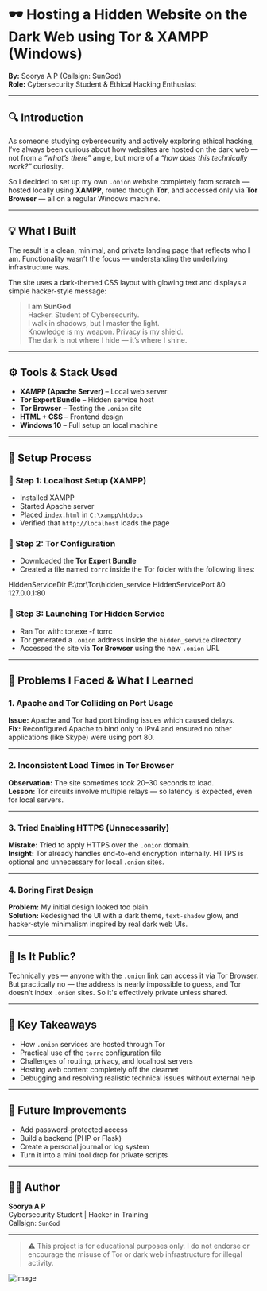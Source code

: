 # 🕶️ Hosting a Hidden Website on the Dark Web using Tor & XAMPP (Windows)

**By:** Soorya A P (Callsign: SunGod)  
**Role:** Cybersecurity Student & Ethical Hacking Enthusiast

---

## 🔍 Introduction

As someone studying cybersecurity and actively exploring ethical hacking, I’ve always been curious about how websites are hosted on the dark web — not from a *“what’s there”* angle, but more of a *“how does this technically work?”* curiosity.

So I decided to set up my own `.onion` website completely from scratch — hosted locally using **XAMPP**, routed through **Tor**, and accessed only via **Tor Browser** — all on a regular Windows machine.

---

## 💡 What I Built

The result is a clean, minimal, and private landing page that reflects who I am. Functionality wasn’t the focus — understanding the underlying infrastructure was.

The site uses a dark-themed CSS layout with glowing text and displays a simple hacker-style message:

> **I am SunGod**  
> Hacker. Student of Cybersecurity.  
> I walk in shadows, but I master the light.  
> Knowledge is my weapon. Privacy is my shield.  
> The dark is not where I hide — it’s where I shine.

---

## ⚙️ Tools & Stack Used

- **XAMPP (Apache Server)** – Local web server
- **Tor Expert Bundle** – Hidden service host
- **Tor Browser** – Testing the `.onion` site
- **HTML + CSS** – Frontend design
- **Windows 10** – Full setup on local machine

---

## 🧪 Setup Process

### 🔸 Step 1: Localhost Setup (XAMPP)
- Installed XAMPP
- Started Apache server
- Placed `index.html` in `C:\xampp\htdocs`
- Verified that `http://localhost` loads the page

### 🔸 Step 2: Tor Configuration
- Downloaded the **Tor Expert Bundle**
- Created a file named `torrc` inside the Tor folder with the following lines:

HiddenServiceDir E:\tor\Tor\hidden_service
HiddenServicePort 80 127.0.0.1:80


### 🔸 Step 3: Launching Tor Hidden Service
- Ran Tor with:
tor.exe -f torrc
- Tor generated a `.onion` address inside the `hidden_service` directory
- Accessed the site via **Tor Browser** using the new `.onion` URL

---

## 🧱 Problems I Faced & What I Learned

### 1. Apache and Tor Colliding on Port Usage
**Issue:** Apache and Tor had port binding issues which caused delays.  
**Fix:** Reconfigured Apache to bind only to IPv4 and ensured no other applications (like Skype) were using port 80.

---

### 2. Inconsistent Load Times in Tor Browser
**Observation:** The site sometimes took 20–30 seconds to load.  
**Lesson:** Tor circuits involve multiple relays — so latency is expected, even for local servers.

---

### 3. Tried Enabling HTTPS (Unnecessarily)
**Mistake:** Tried to apply HTTPS over the `.onion` domain.  
**Insight:** Tor already handles end-to-end encryption internally. HTTPS is optional and unnecessary for local `.onion` sites.

---

### 4. Boring First Design
**Problem:** My initial design looked too plain.  
**Solution:** Redesigned the UI with a dark theme, `text-shadow` glow, and hacker-style minimalism inspired by real dark web UIs.

---

## 🔐 Is It Public?

Technically yes — anyone with the `.onion` link can access it via Tor Browser.  
But practically no — the address is nearly impossible to guess, and Tor doesn’t index `.onion` sites. So it's effectively private unless shared.

---

## 🧠 Key Takeaways

- How `.onion` services are hosted through Tor
- Practical use of the `torrc` configuration file
- Challenges of routing, privacy, and localhost servers
- Hosting web content completely off the clearnet
- Debugging and resolving realistic technical issues without external help

---

## 🌱 Future Improvements

- Add password-protected access
- Build a backend (PHP or Flask)
- Create a personal journal or log system
- Turn it into a mini tool drop for private scripts

---

## 👨‍💻 Author

**Soorya A P**  
Cybersecurity Student | Hacker in Training  
Callsign: `SunGod`

---

> ⚠️ This project is for educational purposes only. I do not endorse or encourage the misuse of Tor or dark web infrastructure for illegal activity.

![image](https://github.com/user-attachments/assets/6a145a37-68bd-477d-808a-6880b052f8d6)


